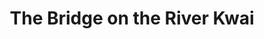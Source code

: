 ---
title: "The Bridge on the River Kwai"
year: 1957
rating: 4
stars: "★★★★"
rewatched: false
permalink: "the-bridge-on-the-river-kwai"
watched_on: 2020-07-21
---